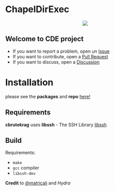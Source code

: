 # ChapelDirExec

<a href="https://github.com/pxcs/ChapelDirExec/"><p align="center">
<img src="/include/cde.png">
</p></a>

## Welcome to **CDE** project

- If you want to report a problem, open un [Issue](https://github.com/pxcs/ChapelDirExec/issues) 
- If you want to contribute, open a [Pull Request](https://github.com/pxcs/ChapelDirExec/pulls)
- If you want to discuss, open a [Discussion](https://github.com/pxcs/ChapelDirExec/discussions)

# Installation
please see the **packages** and **repo** [here!](https://github.com/pxcs/ChapelDirExec/)

## Requirements
**cbrutekrag** uses **libssh** - The SSH Library [libssh](http://www.libssh.org/)

## Build

Requirements:

* `make`
* `gcc` compiler
* `libssh-dev`

**Credit** to [@matricali](https://github.com/matricali/) and *Hydra*
